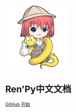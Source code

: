 ![logo](_images/index-logo.png)
# Ren'Py中文文档

[GitHub](https://github.com/Daodanfd5/renpydocs-chinese-faq)
[开始](?id=ren39py%e7%ae%80%e4%bd%93%e4%b8%ad%e6%96%87%e9%9d%9e%e5%ae%98%e6%96%b9%e6%95%99%e7%a8%8b)